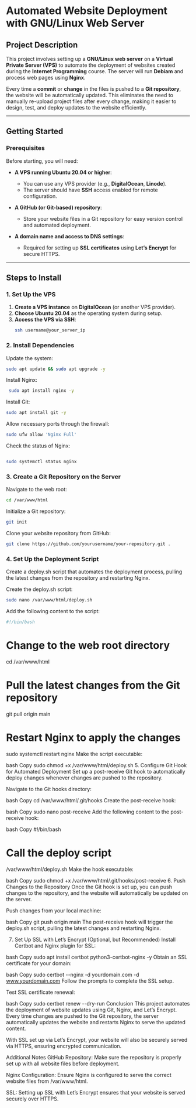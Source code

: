 # Automated Website Deployment with GNU/Linux Web Server

## Project Description

This project involves setting up a **GNU/Linux web server** on a **Virtual Private Server (VPS)** to automate the deployment of websites created during the **Internet Programming** course. The server will run **Debiam** and process web pages using **Nginx**. 

Every time a **commit** or **change** in the files is pushed to a **Git repository**, the website will be automatically updated. This eliminates the need to manually re-upload project files after every change, making it easier to design, test, and deploy updates to the website efficiently.

---

## Getting Started

### Prerequisites

Before starting, you will need:

- **A VPS running Ubuntu 20.04 or higher**:
  - You can use any VPS provider (e.g., **DigitalOcean**, **Linode**).
  - The server should have **SSH** access enabled for remote configuration.

- **A GitHub (or Git-based) repository**:
  - Store your website files in a Git repository for easy version control and automated deployment.

- **A domain name and access to DNS settings**:
  - Required for setting up **SSL certificates** using **Let’s Encrypt** for secure HTTPS.

---

## Steps to Install

### 1. Set Up the VPS

1. **Create a VPS instance** on **DigitalOcean** (or another VPS provider).
2. **Choose Ubuntu 20.04** as the operating system during setup.
3. **Access the VPS via SSH**:
   ```bash
   ssh username@your_server_ip
   ```
### 2. Install Dependencies
   Update the system:

   ```bash
   sudo apt update && sudo apt upgrade -y
```
   Install Nginx:
   ```bash
    sudo apt install nginx -y
```
   Install Git:

   ```bash
   sudo apt install git -y
```
   Allow necessary ports through the firewall:

   ```bash
sudo ufw allow 'Nginx Full'
```
   Check the status of Nginx:

```bash

sudo systemctl status nginx
```
### 3. Create a Git Repository on the Server
   Navigate to the web root:

```bash
cd /var/www/html
```
   Initialize a Git repository:

```bash
git init
```
   Clone your website repository from GitHub:

```bash
git clone https://github.com/yourusername/your-repository.git .
```
### 4. Set Up the Deployment Script
Create a deploy.sh script that automates the deployment process, pulling the latest changes from the repository and restarting Nginx.

   Create the deploy.sh script:

```bash
sudo nano /var/www/html/deploy.sh
```
Add the following content to the script:

```bash
#!/bin/bash
```
# Change to the web root directory
cd /var/www/html

# Pull the latest changes from the Git repository
git pull origin main

# Restart Nginx to apply the changes
sudo systemctl restart nginx
Make the script executable:

bash
Copy
sudo chmod +x /var/www/html/deploy.sh
5. Configure Git Hook for Automated Deployment
Set up a post-receive Git hook to automatically deploy changes whenever changes are pushed to the repository.

Navigate to the Git hooks directory:

bash
Copy
cd /var/www/html/.git/hooks
Create the post-receive hook:

bash
Copy
sudo nano post-receive
Add the following content to the post-receive hook:

bash
Copy
#!/bin/bash

# Call the deploy script
/var/www/html/deploy.sh
Make the hook executable:

bash
Copy
sudo chmod +x /var/www/html/.git/hooks/post-receive
6. Push Changes to the Repository
Once the Git hook is set up, you can push changes to the repository, and the website will automatically be updated on the server.

Push changes from your local machine:

bash
Copy
git push origin main
The post-receive hook will trigger the deploy.sh script, pulling the latest changes and restarting Nginx.

7. Set Up SSL with Let’s Encrypt (Optional, but Recommended)
Install Certbot and Nginx plugin for SSL:

bash
Copy
sudo apt install certbot python3-certbot-nginx -y
Obtain an SSL certificate for your domain:

bash
Copy
sudo certbot --nginx -d yourdomain.com -d www.yourdomain.com
Follow the prompts to complete the SSL setup.

Test SSL certificate renewal:

bash
Copy
sudo certbot renew --dry-run
Conclusion
This project automates the deployment of website updates using Git, Nginx, and Let’s Encrypt. Every time changes are pushed to the Git repository, the server automatically updates the website and restarts Nginx to serve the updated content.

With SSL set up via Let’s Encrypt, your website will also be securely served via HTTPS, ensuring encrypted communication.

Additional Notes
GitHub Repository: Make sure the repository is properly set up with all website files before deployment.

Nginx Configuration: Ensure Nginx is configured to serve the correct website files from /var/www/html.

SSL: Setting up SSL with Let’s Encrypt ensures that your website is served securely over HTTPS.
